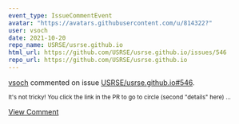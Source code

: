 ```yaml
---
event_type: IssueCommentEvent
avatar: "https://avatars.githubusercontent.com/u/814322?"
user: vsoch
date: 2021-10-20
repo_name: USRSE/usrse.github.io
html_url: https://github.com/USRSE/usrse.github.io/issues/546
repo_url: https://github.com/USRSE/usrse.github.io
---
```


<a href='https://github.com/vsoch' target='_blank'>vsoch</a> commented on issue <a href='https://github.com/USRSE/usrse.github.io/issues/546' target='_blank'>USRSE/usrse.github.io#546</a>.

<small>It's not tricky! You click the link in the PR to go to circle (second "details" here)...</small>

<a href='https://github.com/USRSE/usrse.github.io/issues/546' target='_blank'>View Comment</a>